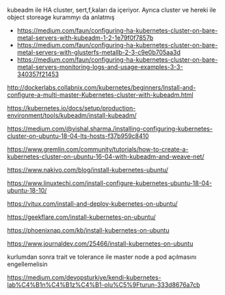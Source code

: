 kubeadm ile HA cluster, sert,f,kaları da içeriyor. Ayrıca cluster ve hereki ile object storeage kurammyı da anlatmış

- https://medium.com/faun/configuring-ha-kubernetes-cluster-on-bare-metal-servers-with-kubeadm-1-2-1e79f0f7857b
- https://medium.com/faun/configuring-ha-kubernetes-cluster-on-bare-metal-servers-with-glusterfs-metallb-2-3-c9e0b705aa3d
- https://medium.com/faun/configuring-ha-kubernetes-cluster-on-bare-metal-servers-monitoring-logs-and-usage-examples-3-3-340357f21453




http://dockerlabs.collabnix.com/kubernetes/beginners/Install-and-configure-a-multi-master-Kubernetes-cluster-with-kubeadm.html

https://kubernetes.io/docs/setup/production-environment/tools/kubeadm/install-kubeadm/


https://medium.com/@vishal.sharma./installing-configuring-kubernetes-cluster-on-ubuntu-18-04-lts-hosts-f37b959c8410

https://www.gremlin.com/community/tutorials/how-to-create-a-kubernetes-cluster-on-ubuntu-16-04-with-kubeadm-and-weave-net/

https://www.nakivo.com/blog/install-kubernetes-ubuntu/

https://www.linuxtechi.com/install-configure-kubernetes-ubuntu-18-04-ubuntu-18-10/


https://vitux.com/install-and-deploy-kubernetes-on-ubuntu/

https://geekflare.com/install-kubernetes-on-ubuntu/


https://phoenixnap.com/kb/install-kubernetes-on-ubuntu


https://www.journaldev.com/25466/install-kubernetes-on-ubuntu

kurlumdan sonra trait ve tolerance ile master node a pod açılmasını engellemelisin



https://medium.com/devopsturkiye/kendi-kubernetes-lab%C4%B1n%C4%B1z%C4%B1-olu%C5%9Fturun-333d8676a7cb